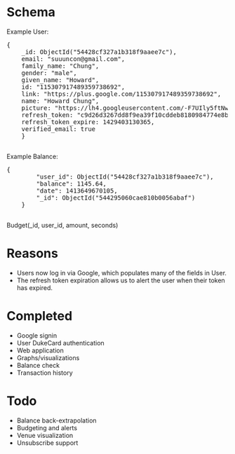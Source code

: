 Schema
====
Example User:
<pre>
{  
    _id: ObjectId("54428cf327a1b318f9aaee7c"),  
    email: "suuuncon@gmail.com",  
    family_name: "Chung",  
    gender: "male",  
    given_name: "Howard",  
    id: "115307917489359738692",  
    link: "https://plus.google.com/115307917489359738692",  
    name: "Howard Chung",  
    picture: "https://lh4.googleusercontent.com/-F7UIly5ftNw/AAAAAAAAAAI/AAAAAAABsOA/Vi1qC6AHVKY/photo.jpg",  
    refresh_token: "c9d26d3267dd8f9ea39f10cddeb8180984774e8b",  
    refresh_token_expire: 1429403130365,  
    verified_email: true  
    }
    </pre>
Example Balance:
<pre>
{
        "user_id": ObjectId("54428cf327a1b318f9aaee7c"),
        "balance": 1145.64,
        "date": 1413649670105,
        "_id": ObjectId("544295060cae810b0056abaf")
    }
    </pre>
Budget(_id, user_id, amount, seconds)

Reasons
====
* Users now log in via Google, which populates many of the fields in User.  
* The refresh token expiration allows us to alert the user when their token has expired.

Completed
====
* Google signin
* User DukeCard authentication
* Web application
* Graphs/visualizations
* Balance check
* Transaction history

Todo
====
* Balance back-extrapolation
* Budgeting and alerts
* Venue visualization
* Unsubscribe support
